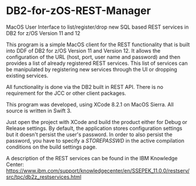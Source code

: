 # DB2-for-zOS-REST-Manager
MacOS User Interface to list/register/drop new SQL based REST services in DB2 for z/OS Version 11 and 12

This program is a simple MacOS client for the REST functionality that is built into DDF of DB2 for z/OS
Version 11 and Version 12. It allows the configuration of the URL (host, port, user name and password) and
then provides a list of already registered REST services. This list of services can be manipulated by
registering new services through the UI or dropping existing services.

All functionality is done via the DB2 built in REST API. There is no requirement for the JCC or other
client packages.

This program was developed, using XCode 8.2.1 on MacOS Sierra. All source is written in Swift 3.

Just open the project with XCode and build the product either for Debug or Release settings.
By default, the application stores configuration settings but it doesn't persist the user's password.
In order to also persist the password, you have to specify a *STOREPASSWD* in the active compilation
conditions on the build settings page.

A description of the REST services can be found in the IBM Knowledge Center:
https://www.ibm.com/support/knowledgecenter/en/SSEPEK_11.0.0/restserv/src/tpc/db2z_restservices.html

